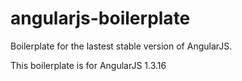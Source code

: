 angularjs-boilerplate
===

Boilerplate for the lastest stable version of AngularJS.

This boilerplate is for AngularJS 1.3.16